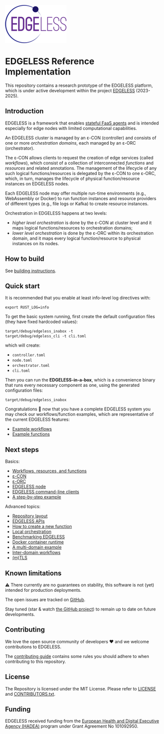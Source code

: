 ![](documentation/edgeless-logo-alpha-200.png)

# EDGELESS Reference Implementation

This repository contains a research prototype of the EDGELESS platform, which is
under active development within the project
[EDGELESS](https://edgeless-project.eu/) (2023-2025).

## Introduction

EDGELESS is a framework that enables
[stateful FaaS agents](documentation/serverless_edge_computing.md) and
is intended especially for edge nodes with limited computational capabilities.

An EDGELESS cluster is managed by an ε-CON (controller) and consists of one
or more _orchestration domains_, each managed by an ε-ORC (orchestrator).

The ε-CON allows clients to request the creation of edge services (called
_workflows_), which consist of a collection of interconnected _functions_
and _resources_ and related annotations.
The management of the lifecycle of any such logical functions/resources is 
delegated by the ε-CON to one ε-ORC, which, in turn, manages the lifecycle
of physical function/resource instances on EDGELESS nodes.

Each EDGELESS node may offer multiple run-time environments (e.g., WebAssembly
or Docker) to run function instances and resource providers of different types
(e.g., file logs or Kafka) to create resource instances.

Orchestration in EDGELESS happens at two levels:

- _higher level orchestration_ is done by the ε-CON at cluster level
  and it maps logical functions/resources to orchestration domains;
- _lower level orchestration_ is done by the ε-ORC within its orchestration
  domain, and it maps every logical function/resource to physical instances
  on its nodes.

## How to build

See [building instructions](BUILDING.md).

## Quick start

It is recommended that you enable at least info-level log directives with:

```shell
export RUST_LOG=info
```

To get the basic system running, first create the default configuration files
(they have fixed hardcoded values):

```shell
target/debug/edgeless_inabox -t 
target/debug/edgeless_cli -t cli.toml
```

which will create:

- `controller.toml`
- `node.toml`
- `orchestrator.toml`
- `cli.toml`

Then you can run the **EDGELESS-in-a-box**, which is a convenience binary that
runs every necessary component as one, using the generated configuration files:

```
target/debug/edgeless_inabox
```

Congratulations 🎉 now that you have a complete EDGELESS system you may check
our workflows/function examples, which are representative of the current
EDGELESS features:

- [Example workflows](examples/README.md)
- [Example functions](functions/README.md)

## Next steps

Basics:

- [Workflows, resources, and functions](documentation/basic_concepts.md)
- [ε-CON](documentation/controller.md)
- [ε-ORC](documentation/orchestrator.md)
- [EDGELESS node](documentation/node.md)
- [EDGELESS command-line clients](documentation/cli.md)
- [A step-by-step example](documentation/deploy_step_by_step.md)

Advanced topics:

- [Repository layout](documentation/repository_layout.md)
- [EDGELESS APIs](edgeless_api/README.md)
- [How to create a new function](documentation/rust_functions.md)
- [Local orchestration](documentation/local_orchestration.md)
- [Benchmarking EDGELESS](documentation/benchmark.md)
- [Docker container runtime](documentation/container-runtime.md)
- [A multi-domain example](documentation/example_multidomain.md)
- [Inter-domain workflows](documentation/interdomain_workflows.md)
- [(m)TLS](edgeless_api/src/grpc_impl/tls_certs/README.md)

## Known limitations

⚠️ There currently are no guarantees on stability, this software is not
(yet) intended for production deployments.

The open issues are tracked on
[GitHub](https://github.com/edgeless-project/edgeless/issues).

Stay tuned (star & watch
[the GitHub project](https://github.com/edgeless-project/edgeless)) to remain
up to date on future developments.

## Contributing

We love the open source community of developers ❤️ and we welcome contributions
to EDGELESS.

The [contributing guide](CONTRIBUTING_GUIDE.md) contains some rules you should
adhere to when contributing to this repository.

## License

The Repository is licensed under the MIT License. Please refer to
[LICENSE](LICENSE) and [CONTRIBUTORS.txt](CONTRIBUTORS.txt). 

## Funding

EDGELESS received funding from the [European Health and Digital Executive Agency
(HADEA)](https://hadea.ec.europa.eu/) program under Grant Agreement No
101092950.

